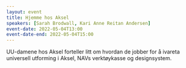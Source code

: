 ```yaml
---
layout: event
title: Hjemme hos Aksel
speakers: [Sarah Brodwall, Kari Anne Reitan Andersen]
event-date: 2022-05-04T13:00
event-date-end: 2022-05-04T15:00
---
```

UU-damene hos Aksel forteller litt om hvordan de jobber for å ivareta universell utforming i Aksel, NAVs verktøykasse og designsystem.